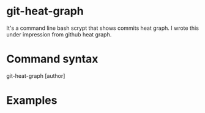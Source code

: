 # git-heat-graph
It's a command line bash scrypt that shows commits heat graph. 
I wrote this under impression from github heat graph.

# Command syntax
git-heat-graph [author]

# Examples
